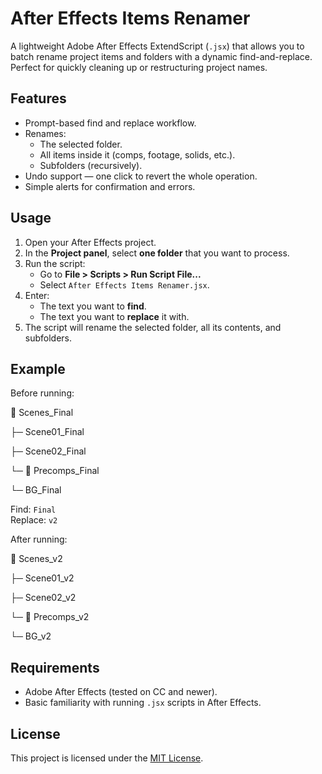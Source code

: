 # After Effects Items Renamer

A lightweight Adobe After Effects ExtendScript (`.jsx`) that allows you to batch rename project items and folders with a dynamic find-and-replace. Perfect for quickly cleaning up or restructuring project names.

## Features
- Prompt-based find and replace workflow.
- Renames:
  - The selected folder.
  - All items inside it (comps, footage, solids, etc.).
  - Subfolders (recursively).
- Undo support — one click to revert the whole operation.
- Simple alerts for confirmation and errors.

## Usage
1. Open your After Effects project.
2. In the **Project panel**, select **one folder** that you want to process.
3. Run the script:
   - Go to **File > Scripts > Run Script File...**
   - Select `After Effects Items Renamer.jsx`.
4. Enter:
   - The text you want to **find**.
   - The text you want to **replace** it with.
5. The script will rename the selected folder, all its contents, and subfolders.

## Example
Before running:

📂 Scenes_Final

├─ Scene01_Final

├─ Scene02_Final

└─ 📂 Precomps_Final

└─ BG_Final

Find: `Final`  
Replace: `v2`

After running:

📂 Scenes_v2

├─ Scene01_v2

├─ Scene02_v2

└─ 📂 Precomps_v2

└─ BG_v2

## Requirements
- Adobe After Effects (tested on CC and newer).
- Basic familiarity with running `.jsx` scripts in After Effects.

## License
This project is licensed under the [MIT License](LICENSE).

